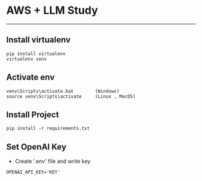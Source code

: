 # AWS + LLM Study
---
## Install virtualenv
```
pip install virtualenv
virtualenv venv
```

## Activate env
```
venv\Scripts\activate.bat        (Windows)
source venv\Scripts\activate     (Linux , MacOS)
```

## Install Project
```
pip install -r requirements.txt
```

## Set OpenAI Key
- Create '.env' file and write key
```
OPENAI_API_KEY='KEY'
```